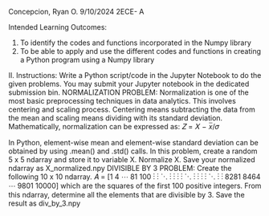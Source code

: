 Concepcion, Ryan O.                  9/10/2024
2ECE- A

Intended Learning Outcomes:
1. To identify the codes and functions incorporated in the Numpy library
2. To be able to apply and use the different codes and functions in creating a Python program using a Numpy library

II. Instructions:
Write a Python script/code in the Jupyter Notebook to do the given problems. You may submit your Jupyter notebook in the dedicated submission bin.
NORMALIZATION PROBLEM: Normalization is one of the most basic preprocessing techniques in data analytics. This involves centering and scaling process. Centering means subtracting the data from the mean and scaling means dividing with its standard deviation. Mathematically, normalization can be
expressed as:
𝑍 = 𝑋 − 𝑥̅/𝜎

In Python, element-wise mean and element-wise standard deviation can be obtained by using .mean() and .std() calls.
In this problem, create a random 5 x 5 ndarray and store it to variable X. Normalize X. Save your normalized ndarray as X_normalized.npy
DIVISIBLE BY 3 PROBLEM: Create the following 10 x 10 ndarray.
𝐴 = [1 4 ⋯ 81 100
      ⋮ ⋮ ⋱ ⋮ ⋮
      ⋮ ⋮ ⋱ ⋮ ⋮
      ⋮ ⋮ ⋱ ⋮ ⋮
8281 8464 ⋯ 9801 10000]
which are the squares of the first 100 positive integers. From this ndarray, determine all the elements that are divisible by 3. Save the result as div_by_3.npy
